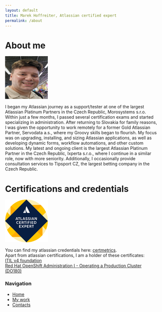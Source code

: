 ```yaml
---
layout: default
title: Marek Hoffreiter, Atlassian certified expert
permalink: /about
---
```


# About me

<a target="_blank" rel="noopener noreferrer" href="https://cp.certmetrics.com/atlassian/en/public/badge/r?id=253800&date=2023-09-24"><img src="/img/Screenshot_41.png" style="width: 10em; height: 10em;"></a>

I began my Atlassian journey as a support/tester at one of the largest Atlassian Platinum Partners in the Czech Republic, Morosystems s.r.o. Within just a few months, I passed several certification exams and started specializing in administration. After returning to Slovakia for family reasons, I was given the opportunity to work remotely for a former Gold Atlassian Partner, Servodata a.s., where my Groovy skills began to flourish. My focus was on upgrading, installing, and sizing Atlassian applications, as well as developing dynamic forms, workflow automations, and other custom solutions. My latest and ongoing client is the largest Atlassian Platinum Partner in the Czech Republic, Ixperta s.r.o., where I continue in a similar role, now with more seniority. Additionally, I occasionally provide consultation services to Tipsport CZ, the largest betting company in the Czech Republic.

# Certifications and credentials

<a target="_blank" rel="noopener noreferrer" href="https://cp.certmetrics.com/atlassian/en/public/badge/r?id=253800&date=2023-09-24"><img src="/img/atlassian certified expert.png" style="width: 10em; height: 10em;"></a>
 
You can find my atlassian credentials here: <a target="_blank" rel="noopener noreferrer" href="https://cp.certmetrics.com/atlassian/en/public/transcript/MMJSFN121FF1QRWC">certmetrics</a>.<br>
Apart from atlassian certifications, I am a holder of these certificates:<br>
<a target="_blank" rel="noopener noreferrer" href ="https://media.licdn.com/dms/image/v2/D4D22AQGGkPeJ5xlxmQ/feedshare-shrink_1280/feedshare-shrink_1280/0/1697723171230?e=1732752000&v=beta&t=2HxtVwtRSnJ5qQ7xcjyMtziGfCBpYa0avCEFOU1hJh4">ITIL v4 foundation</a><br>
<a target="_blank" rel="noopener noreferrer" href="https://rol.redhat.com/rol/api/certificates/attendance/uuid/1f39b450-3fba-4fb9-bdc2-1f4fd1e02c27">Red Hat OpenShift Administration I - Operating a Production Cluster (DO180)</a>


<div class="sidebar">
  <h3>Navigation</h3>
  <ul>
    <li><a href="/">Home</a></li>
    <li><a href="/projects">My work</a></li>
    <li><a href="/contacts">Contacts</a></li>

  </ul>
</div>
